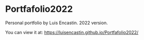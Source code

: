 # Portfafolio2022
Personal portfolio by Luis Encastin. 2022 version.

You can view it at: https://luisencastin.github.io/Portfafolio2022/
